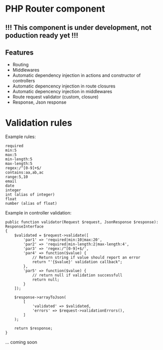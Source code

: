# PHP Router component

## !!! This component is under development, not poduction ready yet !!! 

## Features

- Routing
- Middlewares
- Automatic dependency injection in actions and constructor of controllers
- Automatic depencency injection in route closures
- Automatic depencency injection in middlewares
- Route request validator (custom, closure)
- Response, Json response

# Validation rules

Example rules:
```
required
min:5
max:5
min-length:5
max-length:5
regex:/^[0-9]+$/
contains:aa,ab,ac
range:5,10
email
date
integer
int (alias of integer)
float
number (alias of float)
```

Example in controller validation:

```
public function validator(Request $request, JsonResponse $response): ResponseInterface
{
    $validated = $request->validate([
        'par1' => 'required|min:10|max:20',
        'par2' => 'required|min-length:2|max-length:4',
        'par3' => 'regex:/^[0-9]+$/',
        'par4' => function($value) {
            // Return string if value should report an error
            return "'{$value}' validation callback";
        },
        'par5' => function($value) {
            // return null if validation successfull
            return null;
        }
    ]);

    $response->arrayToJson(
        [
            'validated' => $validated,
            'errors' => $request->validationErrors(),
        ]
    );

    return $response;
}
```

... coming soon
